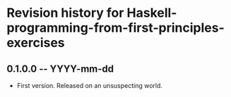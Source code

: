 # Revision history for Haskell-programming-from-first-principles-exercises

## 0.1.0.0 -- YYYY-mm-dd

* First version. Released on an unsuspecting world.
